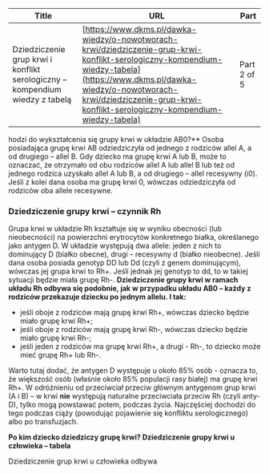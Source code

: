 | **Title**       | **URL**           | **Part**              |
|-----------------|-------------------|-----------------------|
| Dziedziczenie grup krwi i konflikt serologiczny – kompendium wiedzy z tabelą         | [https://www.dkms.pl/dawka-wiedzy/o-nowotworach-krwi/dziedziczenie-grup-krwi-konflikt-serologiczny-kompendium-wiedzy-tabela](https://www.dkms.pl/dawka-wiedzy/o-nowotworach-krwi/dziedziczenie-grup-krwi-konflikt-serologiczny-kompendium-wiedzy-tabela)    | Part 2 of 5          |

hodzi do wykształcenia się grupy krwi w układzie AB0?** Osoba posiadająca grupę krwi AB odziedziczyła od jednego z rodziców allel A, a od drugiego – allel B. Gdy dziecko ma grupę krwi A lub B, może to oznaczać, że otrzymało od obu rodziców allel A lub allel B lub też od jednego rodzica uzyskało allel A lub B, a od drugiego – allel recesywny (i0\). Jeśli z kolei dana osoba ma grupę krwi 0, wówczas odziedziczyła od rodziców oba allele recesywne.


### Dziedziczenie grupy krwi – czynnik Rh


Grupa krwi w układzie Rh kształtuje się w wyniku obecności (lub nieobecności) na powierzchni erytrocytów konkretnego białka, określanego jako antygen D. W układzie występują dwa allele: jeden z nich to dominujący D (białko obecne), drugi – recesywny d (białko nieobecne). Jeśli dana osoba posiada genotyp DD lub Dd (czyli z genem dominującym), wówczas jej grupa krwi to Rh\+. Jeśli jednak jej genotyp to dd, to w takiej sytuacji będzie miała grupę Rh\-. **Dziedziczenie grupy krwi w ramach układu Rh odbywa się podobnie, jak w przypadku układu AB0 – każdy z rodziców przekazuje dziecku po jednym allelu. I tak:**


* jeśli oboje z rodziców mają grupę krwi Rh\+, wówczas dziecko będzie miało grupę krwi Rh\+;
* jeśli oboje z rodziców mają grupę krwi Rh\-, wówczas dziecko będzie miało grupę krwi Rh\-;
* jeśli jeden z rodziców ma grupę krwi Rh\+, a drugi \- Rh\-, to dziecko może mieć grupę Rh\+ lub Rh\-.


Warto tutaj dodać, że antygen D występuje u około 85% osób \- oznacza to, że większość osób (właśnie około 85% populacji rasy białej) ma grupę krwi Rh\+. W odróżnieniu od przeciwciał przeciw głównym antygenom grup krwi (A i B) – w krwi **nie** występują naturalne przeciwciała przeciw Rh (czyli anty\-D), tylko mogą powstawać potem, podczas życia. Najczęściej dochodzi do tego podczas ciąży (powodując pojawienie się konfliktu serologicznego) albo po transfuzjach.


**Po kim dziecko dziedziczy grupę krwi? Dziedziczenie grupy krwi u człowieka – tabela**


Dziedziczenie grup krwi u człowieka odbywa